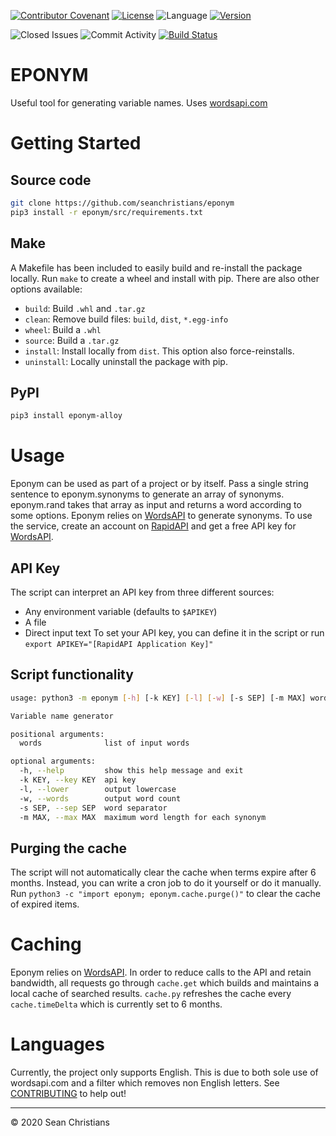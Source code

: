 [![Contributor Covenant](https://img.shields.io/badge/Contributor%20Covenant-v2.0%20adopted-ff69b4)](./CODE_OF_CONDUCT.md)
[![License](https://img.shields.io/github/license/seanchristians/eponym)](./LICENSE)
![Language](https://img.shields.io/pypi/pyversions/eponym-alloy)
[![Version](https://img.shields.io/pypi/v/eponym-alloy)](https://pypi.org/project/eponym-alloy/)

![Closed Issues](https://img.shields.io/github/issues-closed/seanchristians/eponym)
![Commit Activity](https://img.shields.io/github/commit-activity/y/seanchristians/eponym)
[![Build Status](https://travis-ci.org/seanchristians/eponym.svg?branch=master)](https://travis-ci.org/seanchristians/eponym)

# EPONYM

Useful tool for generating variable names. Uses [wordsapi.com](https://wordsapi.com)

# Getting Started

## Source code

```sh
git clone https://github.com/seanchristians/eponym
pip3 install -r eponym/src/requirements.txt
```

## Make

A Makefile has been included to easily build and re-install the package locally. Run `make` to create a wheel and install with pip. There are also other options available:
- `build`: Build `.whl` and `.tar.gz`
- `clean`: Remove build files: `build`, `dist`, `*.egg-info`
- `wheel`: Build a `.whl`
- `source`: Build a `.tar.gz`
- `install`: Install locally from `dist`. This option also force-reinstalls.
- `uninstall`: Locally uninstall the package with pip.

## PyPI

```sh
pip3 install eponym-alloy
```

# Usage

Eponym can be used as part of a project or by itself. Pass a single string sentence to eponym.synonyms to generate an array of synonyms. eponym.rand takes that array as input and returns a word according to some options. Eponym relies on [WordsAPI](https://www.wordsapi.com/) to generate synonyms. To use the service, create an account on [RapidAPI](https://rapidapi.com/) and get a free API key for [WordsAPI](https://rapidapi.com/dpventures/api/wordsapi).

## API Key

The script can interpret an API key from three different sources:
- Any environment variable (defaults to `$APIKEY`)
- A file
- Direct input text
To set your API key, you can define it in the script or run `export APIKEY="[RapidAPI Application Key]"`

## Script functionality

```sh
usage: python3 -m eponym [-h] [-k KEY] [-l] [-w] [-s SEP] [-m MAX] words [words ...]

Variable name generator

positional arguments:
  words              list of input words

optional arguments:
  -h, --help         show this help message and exit
  -k KEY, --key KEY  api key
  -l, --lower        output lowercase
  -w, --words        output word count
  -s SEP, --sep SEP  word separator
  -m MAX, --max MAX  maximum word length for each synonym
```

## Purging the cache

The script will not automatically clear the cache when terms expire after 6 months. Instead, you can write a cron job to do it yourself or do it manually. Run `python3 -c "import eponym; eponym.cache.purge()"` to clear the cache of expired items.

# Caching

Eponym relies on [WordsAPI](https://www.wordsapi.com/). In order to reduce calls to the API and retain bandwidth, all requests go through `cache.get` which builds and maintains a local cache of searched results. `cache.py` refreshes the cache every `cache.timeDelta` which is currently set to 6 months.

# Languages

Currently, the project only supports English. This is due to both sole use of wordsapi.com and a filter which removes non English letters. See [CONTRIBUTING](CONTRIBUTING.md) to help out!

---

© 2020 Sean Christians
